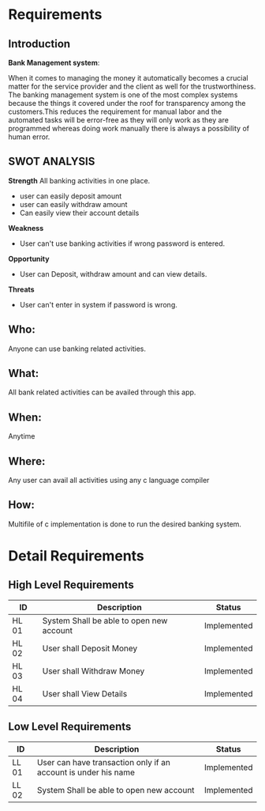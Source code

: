 # Requirements
## Introduction 
**Bank Management system**:

When it comes to managing the money it automatically becomes a crucial matter for the service provider and the client as well for the trustworthiness. The banking management system is one of the most complex systems because the things it covered under the roof for transparency among the customers.This reduces the requirement for manual labor and the automated tasks will be error-free as they will only work as they are programmed whereas doing work manually there is always a possibility of human error.


## SWOT ANALYSIS
**Strength** 
All banking activities in one place.
  * user can easily deposit amount
  * user can easily withdraw amount
  * Can easily view their account details  

**Weakness**
  * User can't use banking activities if wrong password is entered.

**Opportunity**
* User can Deposit, withdraw amount and can view details.

**Threats**
* User can't enter in system if password is wrong.

## Who:
Anyone can use banking related activities.

## What:
All bank related activities can be availed through this app.

## When:
Anytime

## Where:
Any user can avail all activities using any c language compiler

## How:
Multifile of c implementation is done to run the desired banking system.

# Detail Requirements
## High Level Requirements
   ID | Description | Status
----- | ------------|---------------------------
HL 01| System Shall be able to open new account | Implemented
HL 02| User shall Deposit Money| Implemented
HL 03| User shall Withdraw Money| Implemented
HL 04| User shall View Details| Implemented


##  Low Level Requirements
   ID | Description | Status
----- | ------------|---------------------------
LL 01| User can have transaction only if an account is under his name | Implemented
LL 02| System Shall be able to open new account | Implemented
